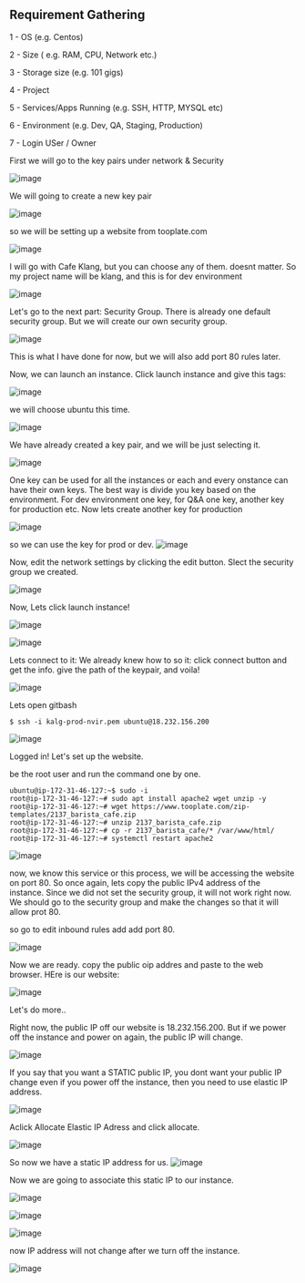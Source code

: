 ## Requirement Gathering

1 - OS (e.g. Centos)
  
2 - Size  ( e.g. RAM, CPU, Network etc.)

3 - Storage size  (e.g. 101 gigs)

4 - Project

5 - Services/Apps Running  (e.g. SSH, HTTP, MYSQL etc)

6 - Environment  (e.g. Dev, QA, Staging, Production)
    
7 - Login USer / Owner


First we will go to the key pairs under network & Security

![image](https://github.com/bengisugelin/DevOps/assets/113550043/48dd1c3d-e98a-40d4-8674-9522ca9cad94)

We will going to create a new key pair

![image](https://github.com/bengisugelin/DevOps/assets/113550043/46508723-844f-4ae4-8ace-dd37ed401b49)

so we will be setting up a website from tooplate.com

![image](https://github.com/bengisugelin/DevOps/assets/113550043/3a6060fc-9c36-45fc-ae50-459eb4df5efb)

I will go with Cafe Klang, but you can choose any of them. doesnt matter. So my project name will be klang, and this is for dev environment

![image](https://github.com/bengisugelin/DevOps/assets/113550043/32a71724-9b76-4487-9bde-8b515422ab81)


Let's go to the next part: Security Group. There is already one default security group. But we will create our own security group.

![image](https://github.com/bengisugelin/DevOps/assets/113550043/740ecc69-f150-4768-8543-1eabb9aef5ba)

This is what I have done for now, but we will also add port 80 rules later.

Now, we can launch an instance. Click launch instance and give this tags:

![image](https://github.com/bengisugelin/DevOps/assets/113550043/5f8efd53-2272-452b-8db3-1eb8e26337d6)


we will choose ubuntu this time.

![image](https://github.com/bengisugelin/DevOps/assets/113550043/338bc843-624f-410c-aa93-7d9d83b5f3e7)

We have already created a key pair, and we will be just selecting it.

![image](https://github.com/bengisugelin/DevOps/assets/113550043/e994d366-a2c2-416e-96bf-c74075856d64)


One key can be used for all the instances or each and every onstance can have their own keys. The best way is divide you key based on the environment. For dev environment one key, for Q&A one key, another key for production etc. Now lets create another key for production

![image](https://github.com/bengisugelin/DevOps/assets/113550043/0ad80ea6-834d-44a6-856d-259250ba1c9b)

so we can use the key for prod or dev.
![image](https://github.com/bengisugelin/DevOps/assets/113550043/a07838c3-38c3-42d1-9399-402f530fc6d9)

Now, edit the network settings by clicking the edit button. Slect the security group we created.

![image](https://github.com/bengisugelin/DevOps/assets/113550043/ad8477e9-ab4b-47ec-bb49-65032227d747)

Now, Lets click launch instance!

![image](https://github.com/bengisugelin/DevOps/assets/113550043/590e5b26-14e9-4f51-b1e9-224bca2f2fa4)


![image](https://github.com/bengisugelin/DevOps/assets/113550043/afa627c8-8923-4690-8519-8c6ba6103b61)

Lets connect to it: We already knew how to so it: click connect button and get the info. give the path of the keypair, and voila!

![image](https://github.com/bengisugelin/DevOps/assets/113550043/37cbfd32-ac11-4ec2-9368-63923be88564)

Lets open gitbash

```
$ ssh -i kalg-prod-nvir.pem ubuntu@18.232.156.200
```

![image](https://github.com/bengisugelin/DevOps/assets/113550043/d0e6dbab-ec99-4a88-80de-a434000b43ac)

Logged in! Let's set up the website.

be the root user and run the command one by one.

```
ubuntu@ip-172-31-46-127:~$ sudo -i
root@ip-172-31-46-127:~# sudo apt install apache2 wget unzip -y
root@ip-172-31-46-127:~# wget https://www.tooplate.com/zip-templates/2137_barista_cafe.zip
root@ip-172-31-46-127:~# unzip 2137_barista_cafe.zip
root@ip-172-31-46-127:~# cp -r 2137_barista_cafe/* /var/www/html/
root@ip-172-31-46-127:~# systemctl restart apache2
```
![image](https://github.com/bengisugelin/DevOps/assets/113550043/5e6ac3b3-5d8a-49b3-b7cf-536c739e8e11)


now, we know this service or this process, we will be accessing the website on port 80. So once again, lets copy the public IPv4 address of the instance. Since we did not set the security group, it will not work right now. We should go to the security group and make the changes so that it will allow prot 80.

so go to edit inbound rules add add port 80.

![image](https://github.com/bengisugelin/DevOps/assets/113550043/a0aff1ab-c3d2-4435-8f2c-3e212823fb52)

Now we are ready. copy the public oip addres and paste to the web browser. HEre is our website:

![image](https://github.com/bengisugelin/DevOps/assets/113550043/e170d6fc-16be-4184-8688-1d11aab6117e)

Let's do more..

Right now, the public IP off our website is 18.232.156.200. But if we power off the instance and power on again, the public IP will change.

![image](https://github.com/bengisugelin/DevOps/assets/113550043/b04657c3-2a5b-43fa-9ac4-c9e0827b86a3)

If you say that you want a STATIC public IP, you dont want your public IP change even if you power off the instance, then you need to use elastic IP address.

![image](https://github.com/bengisugelin/DevOps/assets/113550043/ef4b345c-f87d-4529-88ee-1cd2e83624fb)

Aclick Allocate Elastic IP Adress and click allocate.

![image](https://github.com/bengisugelin/DevOps/assets/113550043/d130819b-6ae4-40c0-ae3f-886510b9eb96)

So now we have a static IP address for us. 
![image](https://github.com/bengisugelin/DevOps/assets/113550043/f85c2b37-0d56-484d-8a6f-2c236f9b0153)

Now we are going to associate this static IP to our instance.

![image](https://github.com/bengisugelin/DevOps/assets/113550043/2d808deb-4a57-4dbe-bccb-40291f5a9e9d)

![image](https://github.com/bengisugelin/DevOps/assets/113550043/712363bb-1715-49f1-b668-3c45bcd2389e)


![image](https://github.com/bengisugelin/DevOps/assets/113550043/00ae53ea-245b-40f4-b9e4-893b460e28af)

now IP address will not change after we turn off the instance.

![image](https://github.com/bengisugelin/DevOps/assets/113550043/451749a8-8f3d-4898-9e2b-d64701b40283)


